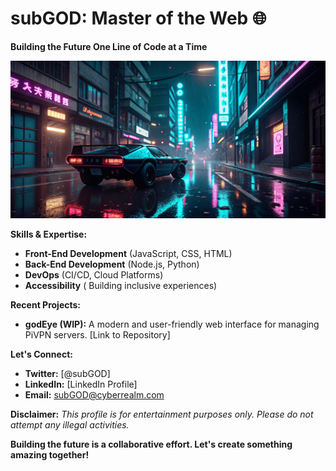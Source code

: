# subGOD: Master of the Web 🌐

**Building the Future One Line of Code at a Time**

![Cyberpunk Cityscape](cyberpunkheader.png)

**Skills & Expertise:**

* **Front-End Development** (JavaScript, CSS, HTML)
* **Back-End Development** (Node.js, Python)
* **DevOps** (CI/CD, Cloud Platforms)
* **Accessibility** (‍‍ Building inclusive experiences)

**Recent Projects:**

* **godEye (WIP):** A modern and user-friendly web interface for managing PiVPN servers. [Link to Repository]

**Let's Connect:**

* **Twitter:** [@subGOD]
* **LinkedIn:** [LinkedIn Profile]
* **Email:** subGOD@cyberrealm.com

**Disclaimer:**
*This profile is for entertainment purposes only. Please do not attempt any illegal activities.*

**Building the future is a collaborative effort. Let's create something amazing together!**

